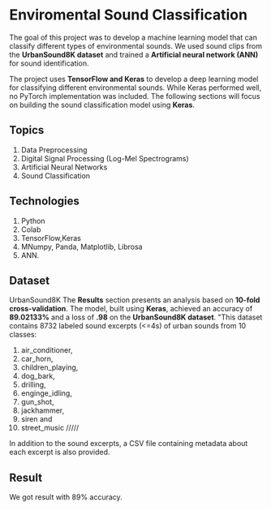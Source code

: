 
# Enviromental Sound Classification 
The goal of this project was to develop a machine learning model that can classify different types of environmental sounds. We used sound clips from the **UrbanSound8K dataset** and trained a **Artificial neural network (ANN)** for sound identification.

The project uses **TensorFlow and Keras** to develop a deep learning model for classifying different environmental sounds. While Keras performed well, no PyTorch implementation was included. The following sections will focus on building the sound classification model using **Keras**.
## Topics
1. Data Preprocessing 
2. Digital Signal Processing (Log-Mel Spectrograms)
3. Artificial Neural Networks
4. Sound Classification
## Technologies
1. Python
2. Colab
3. TensorFlow,Keras
4. MNumpy, Panda, Matplotlib, Librosa
5. ANN.
## Dataset
UrbanSound8K
The **Results** section presents an analysis based on **10-fold cross-validation**. The model, built using **Keras**, achieved an accuracy of **89.02133%** and a loss of **.98** on the **UrbanSound8K dataset**.
"This dataset contains 8732 labeled sound excerpts (<=4s) of urban sounds from 10 classes:

  1. air_conditioner,
  2. car_horn,
  3. children_playing,
  4. dog_bark,
  5. drilling,
  6. enginge_idling,
  7. gun_shot,
  8. jackhammer,
  9. siren and
  10. street_music 
  /////
  
  In addition to the sound excerpts, a CSV file containing metadata about each excerpt is also provided.
## Result
We got result with 89% accuracy.
